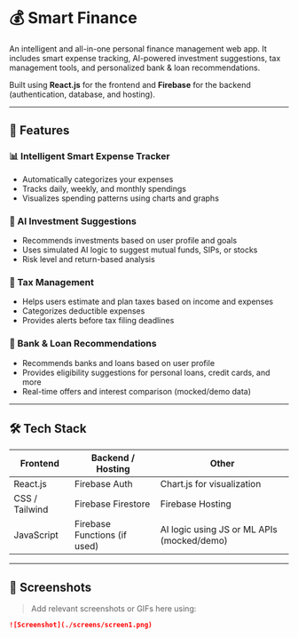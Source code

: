 # 💰 Smart Finance

An intelligent and all-in-one personal finance management web app. It includes smart expense tracking, AI-powered investment suggestions, tax management tools, and personalized bank & loan recommendations.

Built using **React.js** for the frontend and **Firebase** for the backend (authentication, database, and hosting).

---

## 🚀 Features

### 📊 Intelligent Smart Expense Tracker
- Automatically categorizes your expenses
- Tracks daily, weekly, and monthly spendings
- Visualizes spending patterns using charts and graphs

### 🤖 AI Investment Suggestions
- Recommends investments based on user profile and goals
- Uses simulated AI logic to suggest mutual funds, SIPs, or stocks
- Risk level and return-based analysis

### 🧾 Tax Management
- Helps users estimate and plan taxes based on income and expenses
- Categorizes deductible expenses
- Provides alerts before tax filing deadlines

### 🏦 Bank & Loan Recommendations
- Recommends banks and loans based on user profile
- Provides eligibility suggestions for personal loans, credit cards, and more
- Real-time offers and interest comparison (mocked/demo data)

---

## 🛠️ Tech Stack

| Frontend | Backend / Hosting | Other |
|----------|-------------------|-------|
| React.js | Firebase Auth      | Chart.js for visualization |
| CSS / Tailwind | Firebase Firestore | Firebase Hosting |
| JavaScript | Firebase Functions (if used) | AI logic using JS or ML APIs (mocked/demo) |

---

## 📸 Screenshots

> Add relevant screenshots or GIFs here using:
```md
![Screenshot](./screens/screen1.png)
